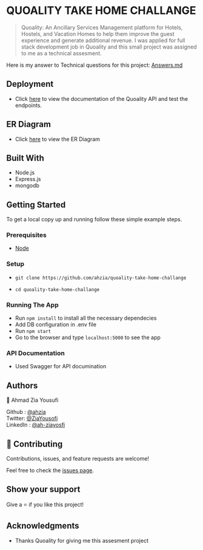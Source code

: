 # QUOALITY TAKE HOME CHALLANGE

> Quoality: An Ancillary Services Management platform for Hotels, Hostels, and Vacation Homes to help them improve the guest experience and generate additional revenue.
I was applied for full stack development job in Quoality and this small project was assigned to me as a technical assesment.

Here is my answer to Technical questions for this project: [Answers.md](./answers.md)


## Deployment

- Click [here](https://quoality.herokuapp.com/doc) to view the documentation of the Quoality API and test the endpoints.

## ER Diagram 

- Click [here]() to view the ER Diagram 


## Built With

- Node.js
- Express.js
- mongodb

## Getting Started

To get a local copy up and running follow these simple example steps.

### Prerequisites

- [Node](https://nodejs.org/en/download/)

### Setup
- ```git clone https://github.com/ahzia/quoality-take-home-challange```

- ```cd quoality-take-home-challange```

### Running The App

- Run ```npm install``` to install all the necessary dependecies
- Add DB configuration in .env file
- Run ```npm start``` 
- Go to the browser and type `localhost:5000` to see the app

### API Documentation

- Used Swagger for API documination


## Authors

👤 Ahmad Zia Yousufi 

Github : [@ahzia](https://github.com/ahzia) <br>
Twitter: [@ZiaYousofi](https://twitter.com/ZiaYousofi)<br>
LinkedIn : [@ah-ziayosfi](https://www.linkedin.com/in/ah-ziayosfi/)


## 🤝 Contributing

Contributions, issues, and feature requests are welcome!

Feel free to check the [issues page](https://github.com/ahzia/quoality-take-home-challange/issues).

## Show your support

Give a ⭐️ if you like this project!

## Acknowledgments
- Thanks Quoality for giving me this assesment project 
